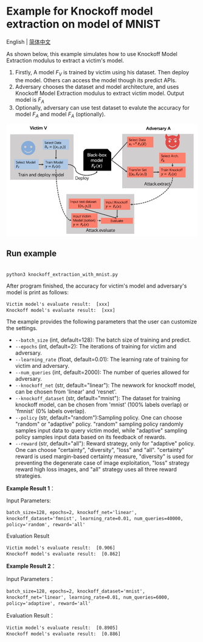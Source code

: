 # Example for Knockoff model extraction on model of MNIST
English | [简体中文](./README_cn.md)

As shown below, this example simulates how to use Knockoff Model Extraction modulus to extract a victim's model.

1. Firstly, A model $F_V$ is trained by victim using his dataset. Then deploy the model. Others can access the model though its predict APIs.
2. Adversary chooses the dataset and model architecture, and uses Knockoff Model Extraction modulus to extract victim model. Output model is $F_A$
3. Optionally, adversary can use test dataset to evalute the accuracy for model $F_A$ and model $F_A$ (optionally).

<p align="center">
  <img src="../../../docs/images/knockoff_example.png?raw=true" width="700" title="Knockoff Modle extraction Attack Framework"/>
</p>

## Run example

```shell

python3 knockoff_extraction_with_mnist.py

```

After program finished, the accuracy for victim's model and adversary's model is print as follows:

```shell
Victim model's evaluate result:  [xxx]
Knockoff model's evaluate result:  [xxx]
```

The example provides the following parameters that the user can customize the settings.

- `--batch_size` (int, default=128): The batch size of training and predict.
- `--epochs` (int, default=2): The iterations of training for victim and adversary.
- `--learning_rate` (float, default=0.01): The learning rate of training for victim and adversary.
- `--num_queries` (int, default=2000): The number of queries allowed for adversary.
- `--knockoff_net` (str, default="linear"): The newwork for knockoff model, can be chosen from 'linear' and 'resnet'.
- `--knockoff_dataset` (str, default="mnist"): The dataset for training knockoff model, can be chosen from 'mnist' (100% labels overlap) or 'fmnist' (0% labels overlap).
- `--policy` (str, default="random"):Sampling policy. One can choose "random" or "adaptive" policy. "random" sampling policy randomly samples input data to query victim model, while "adaptive" sampling policy samples input data based on its feedback of rewards.
- `--reward` (str, default="all"): Reward strategy, only for "adaptive" policy. One can choose "certainty", "diversity", "loss" and "all". "certainty" reward is used margin-based certainty measure, "diversity" is used for preventing the degenerate case of image exploitation, "loss" strategy reward high loss images, and "all" strategy uses all three reward strategies.

**Example Result 1**：

Input Parameters:
```shell
batch_size=128, epochs=2, knockoff_net='linear', knockoff_dataset='fmnist', learning_rate=0.01, num_queries=40000, policy='random', reward='all'
```

Evaluation Result
```shell
Victim model's evaluate result:  [0.906]
Knockoff model's evaluate result:  [0.862]
```

**Example Result 2**：

Input Parameters：
```shell
batch_size=128, epochs=2, knockoff_dataset='mnist', knockoff_net='linear', learning_rate=0.01, num_queries=6000, policy='adaptive', reward='all'
```

Evaluation Result：
```shell
Victim model's evaluate result:  [0.8905]
Knockoff model's evaluate result:  [0.886]
```